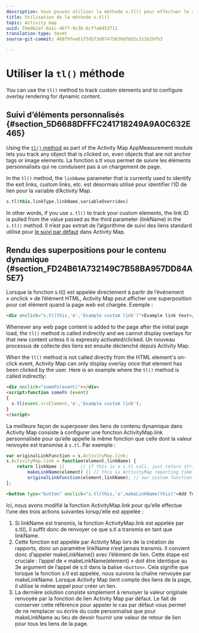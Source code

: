 ```yaml
---
description: Vous pouvez utiliser la méthode s.tl() pour effectuer le suivi des éléments personnalisés et configurer le rendu des superpositions pour le contenu dynamique.
title: Utilisation de la méthode s.tl()
topic: Activity map
uuid: 59e062af-6a1c-46ff-9c3b-6cf7a0453711
translation-type: tm+mt
source-git-commit: 468f97ee61f5d573d07475836df8d2c313b29fb3

---
```



# Utiliser la `tl()` méthode

You can use the `tl()` method to track custom elements and to configure overlay rendering for dynamic content.

## Suivi d’éléments personnalisés {#section_5D6688DFFFC241718249A9A0C632E465}

Using the [`tl()` method](/help/implement/vars/functions/tl-method.md) as part of the Activity Map AppMeasurement module lets you track any object that is clicked on, even objects that are not anchor tags or image elements. La fonction s.tl vous permet de suivre les éléments personnalisés qui ne conduisent pas à un chargement de page.

In the `tl()` method, the `linkName` parameter that is currently used to identify the exit links, custom links, etc. est désormais utilisé pour identifier l’ID de lien pour la variable d’Activity Map.

```js
s.tl(this,linkType,linkName,variableOverrides)
```

In other words, if you use `s.tl()` to track your custom elements, the link ID is pulled from the value passed as the third parameter (linkName) in the `s.tl()` method. Il n’est pas extrait de l’algorithme de suivi des liens standard utilisé pour [le suivi par défaut](/help/analyze/activity-map/activitymap-link-tracking/activitymap-link-tracking-methodology.md) dans Activity Map.

## Rendu des superpositions pour le contenu dynamique {#section_FD24B61A732149C7B58BA957DD84A5E7}

Lorsque la fonction s.tl() est appelée directement à partir de l’événement « onclick » de l’élément HTML, Activity Map peut afficher une superposition pour cet élément quand la page web est chargée. Exemple :

```html
<div onclick="s.tl(this,'o','Example custom link')">Example link text</a>
```

Whenever any web page content is added to the page after the initial page load, the `tl()` method is called indirectly and we cannot display overlays for that new content unless it is expressly activated/clicked. Un nouveau processus de collecte des liens est ensuite déclenché depuis Activity Map.

When the `tl()` method is not called directly from the HTML element&#39;s on-click event, Activity Map can only display overlay once that element has been clicked by the user. Here is an example where the `tl()` method is called indirectly:

```html
<div onclick="someFn(event)"></div>
<script>function someFn (event)
{
  s.tl(event.srcElement,'o','Example custom link');
}
</script>
```

La meilleure façon de superposer des liens de contenu dynamique dans Activity Map consiste à configurer une fonction ActivityMap.link personnalisée pour qu’elle appelle la même fonction que celle dont la valeur renvoyée est transmise à `s.tl`. Par exemple :

```js
var originalLinkFunction = s.ActivityMap.link;
s.ActivityMap.link = function(element,linkName) {
    return linkName ||      // if this is a s.tl call, just return string passed
        makeLinkName(element) || // this is ActivityMap reporting time
        originalLinkFunction(element,linkName); // our custom function didn't return anything, so just return the default ActivityMap Link
};
```

```html
<button type="button" onclick="s.tl(this,'o',makeLinkName(this)">Add To Cart</button>
```

Ici, nous avons modifié la fonction ActivityMap.link pour qu’elle effectue l’une des trois actions suivantes lorsqu’elle est appelée :

1. Si linkName est transmis, la fonction ActivityMap.link est appelée par s.tl(), il suffit donc de renvoyer ce que s.tl a transmis en tant que linkName.
2. Cette fonction est appelée par Activity Map lors de la création de rapports, donc un paramètre linkName n’est jamais transmis. Il convient donc d’appeler makeLinkName() avec l’élément de lien. Cette étape est cruciale : l’appel de « makeLinkName(element) » doit être identique au 3e argument de l’appel de s.tl dans la balise `<button>`. Cela signifie que lorsque la fonction s.tl est appelée, nous suivons la chaîne renvoyée par makeLinkName. Lorsque Activity Map tient compte des liens de la page, il utilise le même appel pour créer un lien.
3. La dernière solution consiste simplement à renvoyer la valeur originale renvoyée par la fonction de lien Activity Map par défaut. Le fait de conserver cette référence pour appeler le cas par défaut vous permet de ne remplacer ou écrire du code personnalisé que pour makeLinkName au lieu de devoir fournir une valeur de retour de lien pour tous les liens de la page.
